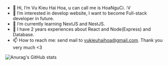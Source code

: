 - 👋 Hi, I’m Vu Kieu Hai Hoa, u can call me is HoaNguCi. :V 
- 👀 I’m interested in develop website, I want to become Full-stack developer in future.
- 🌱 I’m currently learning NextJS and NestJS.
- 💞️ I have 2 years experiences about React and Node(Express) and Database.
- 📫 How to reach me: send mail to vukieuhaihoa@gmail.com.
Thank you very much <3 

<!---
vukieuhaihoa/vukieuhaihoa is a ✨ special ✨ repository because its `README.md` (this file) appears on your GitHub profile.
You can click the Preview link to take a look at your changes.
--->


![Anurag's GitHub stats](https://github-readme-stats.vercel.app/api?username=vukieuhaihoa&show_icons=true&theme=radical)
